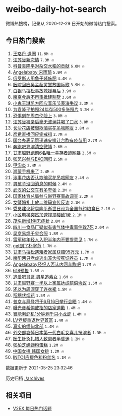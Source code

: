 # weibo-daily-hot-search

微博热搜榜，记录从 2020-12-29 日开始的微博热门搜索。

## 今日热门搜索

<!-- BEGIN -->

1. [王珞丹 退圈](https://s.weibo.com/weibo?q=%E7%8E%8B%E7%8F%9E%E4%B8%B9%20%E9%80%80%E5%9C%88&Refer=top) `11.9M 🔥`
1. [汪苏泷新恋情](https://s.weibo.com/weibo?q=%23%E6%B1%AA%E8%8B%8F%E6%B3%B7%E6%96%B0%E6%81%8B%E6%83%85%23&Refer=top) `7.3M 🔥`
1. [科普袁隆平对杂交水稻的贡献](https://s.weibo.com/weibo?q=%23%E7%A7%91%E6%99%AE%E8%A2%81%E9%9A%86%E5%B9%B3%E5%AF%B9%E6%9D%82%E4%BA%A4%E6%B0%B4%E7%A8%BB%E7%9A%84%E8%B4%A1%E7%8C%AE%23&Refer=top) `6.0M 🔥`
1. [Angelababy 宋雨琦](https://s.weibo.com/weibo?q=%23Angelababy%20%E5%AE%8B%E9%9B%A8%E7%90%A6%23&Refer=top) `5.9M 🔥`
1. [俄罗斯人用鱼子酱施肥](https://s.weibo.com/weibo?q=%23%E4%BF%84%E7%BD%97%E6%96%AF%E4%BA%BA%E7%94%A8%E9%B1%BC%E5%AD%90%E9%85%B1%E6%96%BD%E8%82%A5%23&Refer=top) `4.4M 🔥`
1. [医院回应吴孟超灵堂放国际歌](https://s.weibo.com/weibo?q=%23%E5%8C%BB%E9%99%A2%E5%9B%9E%E5%BA%94%E5%90%B4%E5%AD%9F%E8%B6%85%E7%81%B5%E5%A0%82%E6%94%BE%E5%9B%BD%E9%99%85%E6%AD%8C%23&Refer=top) `3.9M 🔥`
1. [白银马拉松事故救援幕后](https://s.weibo.com/weibo?q=%23%E7%99%BD%E9%93%B6%E9%A9%AC%E6%8B%89%E6%9D%BE%E4%BA%8B%E6%95%85%E6%95%91%E6%8F%B4%E5%B9%95%E5%90%8E%23&Refer=top) `3.9M 🔥`
1. [南京今后不再审批建别墅](https://s.weibo.com/weibo?q=%23%E5%8D%97%E4%BA%AC%E4%BB%8A%E5%90%8E%E4%B8%8D%E5%86%8D%E5%AE%A1%E6%89%B9%E5%BB%BA%E5%88%AB%E5%A2%85%23&Refer=top) `3.6M 🔥`
1. [小鬼王琳凯方回应音乐节表演争议](https://s.weibo.com/weibo?q=%23%E5%B0%8F%E9%AC%BC%E7%8E%8B%E7%90%B3%E5%87%AF%E6%96%B9%E5%9B%9E%E5%BA%94%E9%9F%B3%E4%B9%90%E8%8A%82%E8%A1%A8%E6%BC%94%E4%BA%89%E8%AE%AE%23&Refer=top) `3.3M 🔥`
1. [为袁隆平拍照24年存500多张照片](https://s.weibo.com/weibo?q=%23%E4%B8%BA%E8%A2%81%E9%9A%86%E5%B9%B3%E6%8B%8D%E7%85%A724%E5%B9%B4%E5%AD%98500%E5%A4%9A%E5%BC%A0%E7%85%A7%E7%89%87%23&Refer=top) `3.2M 🔥`
1. [恐惧刻在周杰伦脸上](https://s.weibo.com/weibo?q=%23%E6%81%90%E6%83%A7%E5%88%BB%E5%9C%A8%E5%91%A8%E6%9D%B0%E4%BC%A6%E8%84%B8%E4%B8%8A%23&Refer=top) `3.0M 🔥`
1. [汪苏泷被亲后毫无波澜并喝了口水](https://s.weibo.com/weibo?q=%23%E6%B1%AA%E8%8B%8F%E6%B3%B7%E8%A2%AB%E4%BA%B2%E5%90%8E%E6%AF%AB%E6%97%A0%E6%B3%A2%E6%BE%9C%E5%B9%B6%E5%96%9D%E4%BA%86%E5%8F%A3%E6%B0%B4%23&Refer=top) `3.0M 🔥`
1. [长沙花店被曝欺骗买花吊唁网友](https://s.weibo.com/weibo?q=%23%E9%95%BF%E6%B2%99%E8%8A%B1%E5%BA%97%E8%A2%AB%E6%9B%9D%E6%AC%BA%E9%AA%97%E4%B9%B0%E8%8A%B1%E5%90%8A%E5%94%81%E7%BD%91%E5%8F%8B%23&Refer=top) `2.8M 🔥`
1. [彦希直播回应偷戒指](https://s.weibo.com/weibo?q=%23%E5%BD%A6%E5%B8%8C%E7%9B%B4%E6%92%AD%E5%9B%9E%E5%BA%94%E5%81%B7%E6%88%92%E6%8C%87%23&Refer=top) `2.7M 🔥`
1. [国台办表示愿迅速安排让台胞有疫苗用](https://s.weibo.com/weibo?q=%23%E5%9B%BD%E5%8F%B0%E5%8A%9E%E8%A1%A8%E7%A4%BA%E6%84%BF%E8%BF%85%E9%80%9F%E5%AE%89%E6%8E%92%E8%AE%A9%E5%8F%B0%E8%83%9E%E6%9C%89%E7%96%AB%E8%8B%97%E7%94%A8%23&Refer=top) `2.7M 🔥`
1. [奔跑吧导演清空微博](https://s.weibo.com/weibo?q=%23%E5%A5%94%E8%B7%91%E5%90%A7%E5%AF%BC%E6%BC%94%E6%B8%85%E7%A9%BA%E5%BE%AE%E5%8D%9A%23&Refer=top) `2.6M 🔥`
1. [甘肃越野跑前6名唯一幸存者遭网暴](https://s.weibo.com/weibo?q=%23%E7%94%98%E8%82%83%E8%B6%8A%E9%87%8E%E8%B7%91%E5%89%8D6%E5%90%8D%E5%94%AF%E4%B8%80%E5%B9%B8%E5%AD%98%E8%80%85%E9%81%AD%E7%BD%91%E6%9A%B4%23&Refer=top) `2.5M 🔥`
1. [张艺兴参与EXO回归](https://s.weibo.com/weibo?q=%23%E5%BC%A0%E8%89%BA%E5%85%B4%E5%8F%82%E4%B8%8EEXO%E5%9B%9E%E5%BD%92%23&Refer=top) `2.5M 🔥`
1. [甲沟炎](https://s.weibo.com/weibo?q=%23%E7%94%B2%E6%B2%9F%E7%82%8E%23&Refer=top) `2.4M 🔥`
1. [鸿蒙手机来了](https://s.weibo.com/weibo?q=%23%E9%B8%BF%E8%92%99%E6%89%8B%E6%9C%BA%E6%9D%A5%E4%BA%86%23&Refer=top) `2.4M 🔥`
1. [涉事花店否认欺骗买花吊唁网友](https://s.weibo.com/weibo?q=%23%E6%B6%89%E4%BA%8B%E8%8A%B1%E5%BA%97%E5%90%A6%E8%AE%A4%E6%AC%BA%E9%AA%97%E4%B9%B0%E8%8A%B1%E5%90%8A%E5%94%81%E7%BD%91%E5%8F%8B%23&Refer=top) `2.4M 🔥`
1. [男孩子没回消息的时候](https://s.weibo.com/weibo?q=%23%E7%94%B7%E5%AD%A9%E5%AD%90%E6%B2%A1%E5%9B%9E%E6%B6%88%E6%81%AF%E7%9A%84%E6%97%B6%E5%80%99%23&Refer=top) `2.4M 🔥`
1. [武汉的公交车有多夸张](https://s.weibo.com/weibo?q=%23%E6%AD%A6%E6%B1%89%E7%9A%84%E5%85%AC%E4%BA%A4%E8%BD%A6%E6%9C%89%E5%A4%9A%E5%A4%B8%E5%BC%A0%23&Refer=top) `2.2M 🔥`
1. [国家体育总局参与越野赛事故调查](https://s.weibo.com/weibo?q=%23%E5%9B%BD%E5%AE%B6%E4%BD%93%E8%82%B2%E6%80%BB%E5%B1%80%E5%8F%82%E4%B8%8E%E8%B6%8A%E9%87%8E%E8%B5%9B%E4%BA%8B%E6%95%85%E8%B0%83%E6%9F%A5%23&Refer=top) `2.2M 🔥`
1. [女警婚礼上放二维码宣传反诈](https://s.weibo.com/weibo?q=%23%E5%A5%B3%E8%AD%A6%E5%A9%9A%E7%A4%BC%E4%B8%8A%E6%94%BE%E4%BA%8C%E7%BB%B4%E7%A0%81%E5%AE%A3%E4%BC%A0%E5%8F%8D%E8%AF%88%23&Refer=top) `2.1M 🔥`
1. [委员建议将袁隆平逝世日设为全国节约粮食日](https://s.weibo.com/weibo?q=%23%E5%A7%94%E5%91%98%E5%BB%BA%E8%AE%AE%E5%B0%86%E8%A2%81%E9%9A%86%E5%B9%B3%E9%80%9D%E4%B8%96%E6%97%A5%E8%AE%BE%E4%B8%BA%E5%85%A8%E5%9B%BD%E8%8A%82%E7%BA%A6%E7%B2%AE%E9%A3%9F%E6%97%A5%23&Refer=top) `2.1M 🔥`
1. [小区电梯突然加速撞顶楼致1死](https://s.weibo.com/weibo?q=%23%E5%B0%8F%E5%8C%BA%E7%94%B5%E6%A2%AF%E7%AA%81%E7%84%B6%E5%8A%A0%E9%80%9F%E6%92%9E%E9%A1%B6%E6%A5%BC%E8%87%B41%E6%AD%BB%23&Refer=top) `2.1M 🔥`
1. [茂名新增1例无症状](https://s.weibo.com/weibo?q=%23%E8%8C%82%E5%90%8D%E6%96%B0%E5%A2%9E1%E4%BE%8B%E6%97%A0%E7%97%87%E7%8A%B6%23&Refer=top) `2.0M 🔥`
1. [四川一食品厂疑似有害气体中毒事件致7死](https://s.weibo.com/weibo?q=%23%E5%9B%9B%E5%B7%9D%E4%B8%80%E9%A3%9F%E5%93%81%E5%8E%82%E7%96%91%E4%BC%BC%E6%9C%89%E5%AE%B3%E6%B0%94%E4%BD%93%E4%B8%AD%E6%AF%92%E4%BA%8B%E4%BB%B6%E8%87%B47%E6%AD%BB%23&Refer=top) `2.0M 🔥`
1. [吴京易烊千玺合照](https://s.weibo.com/weibo?q=%23%E5%90%B4%E4%BA%AC%E6%98%93%E7%83%8A%E5%8D%83%E7%8E%BA%E5%90%88%E7%85%A7%23&Refer=top) `1.8M 🔥`
1. [雷军称年轻人入职半年内不要提意见](https://s.weibo.com/weibo?q=%23%E9%9B%B7%E5%86%9B%E7%A7%B0%E5%B9%B4%E8%BD%BB%E4%BA%BA%E5%85%A5%E8%81%8C%E5%8D%8A%E5%B9%B4%E5%86%85%E4%B8%8D%E8%A6%81%E6%8F%90%E6%84%8F%E8%A7%81%23&Refer=top) `1.7M 🔥`
1. [get到了朴宰范](https://s.weibo.com/weibo?q=%23get%E5%88%B0%E4%BA%86%E6%9C%B4%E5%AE%B0%E8%8C%83%23&Refer=top) `1.7M 🔥`
1. [甘肃马拉松遇难者家属获赔95万元](https://s.weibo.com/weibo?q=%23%E7%94%98%E8%82%83%E9%A9%AC%E6%8B%89%E6%9D%BE%E9%81%87%E9%9A%BE%E8%80%85%E5%AE%B6%E5%B1%9E%E8%8E%B7%E8%B5%9495%E4%B8%87%E5%85%83%23&Refer=top) `1.7M 🔥`
1. [南阳两只老虎逃出笼舍咬死饲养员](https://s.weibo.com/weibo?q=%23%E5%8D%97%E9%98%B3%E4%B8%A4%E5%8F%AA%E8%80%81%E8%99%8E%E9%80%83%E5%87%BA%E7%AC%BC%E8%88%8D%E5%92%AC%E6%AD%BB%E9%A5%B2%E5%85%BB%E5%91%98%23&Refer=top) `1.7M 🔥`
1. [Angelababy经纪人否认内涵奔跑吧](https://s.weibo.com/weibo?q=%23Angelababy%E7%BB%8F%E7%BA%AA%E4%BA%BA%E5%90%A6%E8%AE%A4%E5%86%85%E6%B6%B5%E5%A5%94%E8%B7%91%E5%90%A7%23&Refer=top) `1.7M 🔥`
1. [618预售](https://s.weibo.com/weibo?q=%23618%E9%A2%84%E5%94%AE%23&Refer=top) `1.6M 🔥`
1. [追爱吧哥哥 男星追素女](https://s.weibo.com/weibo?q=%E8%BF%BD%E7%88%B1%E5%90%A7%E5%93%A5%E5%93%A5%20%E7%94%B7%E6%98%9F%E8%BF%BD%E7%B4%A0%E5%A5%B3&Refer=top) `1.6M 🔥`
1. [甘肃越野赛一半以上家属达成赔偿协议](https://s.weibo.com/weibo?q=%23%E7%94%98%E8%82%83%E8%B6%8A%E9%87%8E%E8%B5%9B%E4%B8%80%E5%8D%8A%E4%BB%A5%E4%B8%8A%E5%AE%B6%E5%B1%9E%E8%BE%BE%E6%88%90%E8%B5%94%E5%81%BF%E5%8D%8F%E8%AE%AE%23&Refer=top) `1.5M 🔥`
1. [还以为周深穿了连衣裙](https://s.weibo.com/weibo?q=%23%E8%BF%98%E4%BB%A5%E4%B8%BA%E5%91%A8%E6%B7%B1%E7%A9%BF%E4%BA%86%E8%BF%9E%E8%A1%A3%E8%A3%99%23&Refer=top) `1.5M 🔥`
1. [稻穗状烟花](https://s.weibo.com/weibo?q=%23%E7%A8%BB%E7%A9%97%E7%8A%B6%E7%83%9F%E8%8A%B1%23&Refer=top) `1.5M 🔥`
1. [普京与拜登将于6月16日举行会晤](https://s.weibo.com/weibo?q=%23%E6%99%AE%E4%BA%AC%E4%B8%8E%E6%8B%9C%E7%99%BB%E5%B0%86%E4%BA%8E6%E6%9C%8816%E6%97%A5%E4%B8%BE%E8%A1%8C%E4%BC%9A%E6%99%A4%23&Refer=top) `1.4M 🔥`
1. [曝光彦希偷戒指的店家道歉](https://s.weibo.com/weibo?q=%23%E6%9B%9D%E5%85%89%E5%BD%A6%E5%B8%8C%E5%81%B7%E6%88%92%E6%8C%87%E7%9A%84%E5%BA%97%E5%AE%B6%E9%81%93%E6%AD%89%23&Refer=top) `1.4M 🔥`
1. [智能剥虾机1分钟剥千只小龙虾](https://s.weibo.com/weibo?q=%23%E6%99%BA%E8%83%BD%E5%89%A5%E8%99%BE%E6%9C%BA1%E5%88%86%E9%92%9F%E5%89%A5%E5%8D%83%E5%8F%AA%E5%B0%8F%E9%BE%99%E8%99%BE%23&Refer=top) `1.4M 🔥`
1. [LV老板重返世界首富](https://s.weibo.com/weibo?q=%23LV%E8%80%81%E6%9D%BF%E9%87%8D%E8%BF%94%E4%B8%96%E7%95%8C%E9%A6%96%E5%AF%8C%23&Refer=top) `1.4M 🔥`
1. [真实的缅甸北部](https://s.weibo.com/weibo?q=%23%E7%9C%9F%E5%AE%9E%E7%9A%84%E7%BC%85%E7%94%B8%E5%8C%97%E9%83%A8%23&Refer=top) `1.4M 🔥`
1. [外交部哀悼日本第一代白毛女喜儿扮演者](https://s.weibo.com/weibo?q=%23%E5%A4%96%E4%BA%A4%E9%83%A8%E5%93%80%E6%82%BC%E6%97%A5%E6%9C%AC%E7%AC%AC%E4%B8%80%E4%BB%A3%E7%99%BD%E6%AF%9B%E5%A5%B3%E5%96%9C%E5%84%BF%E6%89%AE%E6%BC%94%E8%80%85%23&Refer=top) `1.3M 🔥`
1. [医生针灸扎错人致患者半昏迷](https://s.weibo.com/weibo?q=%23%E5%8C%BB%E7%94%9F%E9%92%88%E7%81%B8%E6%89%8E%E9%94%99%E4%BA%BA%E8%87%B4%E6%82%A3%E8%80%85%E5%8D%8A%E6%98%8F%E8%BF%B7%23&Refer=top) `1.2M 🔥`
1. [张柏芝螺蛳粉蛋糕](https://s.weibo.com/weibo?q=%23%E5%BC%A0%E6%9F%8F%E8%8A%9D%E8%9E%BA%E8%9B%B3%E7%B2%89%E8%9B%8B%E7%B3%95%23&Refer=top) `1.2M 🔥`
1. [中国女排 韩国女排](https://s.weibo.com/weibo?q=%E4%B8%AD%E5%9B%BD%E5%A5%B3%E6%8E%92%20%E9%9F%A9%E5%9B%BD%E5%A5%B3%E6%8E%92&Refer=top) `1.2M 🔥`
1. [INTO1应援色和粉丝名](https://s.weibo.com/weibo?q=%23INTO1%E5%BA%94%E6%8F%B4%E8%89%B2%E5%92%8C%E7%B2%89%E4%B8%9D%E5%90%8D%23&Refer=top) `1.1M 🔥`

数据更新于 2021-05-25 23:32:46

<!-- END -->

历史归档 [./archives](./archives)

## 相关项目

- [V2EX 每日热门话题](https://github.com/boojack/v2ex-daily-hot-topic)
